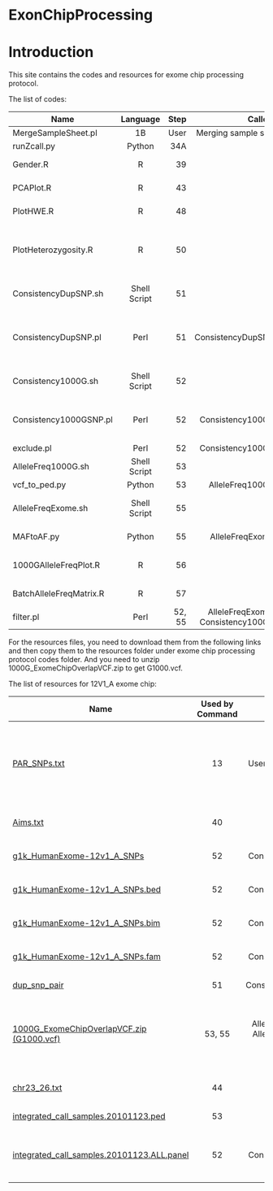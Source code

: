 ExonChipProcessing
==================

# Introduction #

This site contains the codes and resources for exome chip processing protocol.

The list of codes:

 Name        | Language           | Step  | Called By  | Notes  
 ------------- |:-----------:| -----:|------:|-------:
 MergeSampleSheet.pl       | 1B |User|Merging sample sheets
runZcall.py      | Python | 34A |User|Run zCall
 Gender.R      | R      |   39 |User|Checking for sex mismatch
 PCAPlot.R | R      |    43 |User|Draw scatter plot of principle Components
 PlotHWE.R | R      |    48 |User|Plot histograms of HWE test
 PlotHeterozygosity.R | R      |    50 |User|Compute heterozygosity and plot histograms of heterozygosity and inbreeding coefficient
ConsistencyDupSNP.sh	|Shell Script	|51	|User	|Prepare data for checking consistency of duplicated SNPs
ConsistencyDupSNP.pl	|Perl	|51	|ConsistencyDupSNP.sh	|Checking genotyping consistency of duplciated SNPs, called by ConsistencyDupSNP.sh
Consistency1000G.sh|	Shell Script|	52|	User	|Prepare data for checking consistency with 1000G
Consistency1000GSNP.pl|	Perl	|52	|Consistency1000G.sh	|Checking genotyping consistency with 1000G, called by Consistency1000G.sh 
exclude.pl	|Perl	|52	|Consistency1000G.sh	|Exclude bad SNPs
AlleleFreq1000G.sh	|Shell Script	|53	|User	|Compute allele frequency of 1000G
vcf_to_ped.py	|Python	|53	|AlleleFreq1000G.sh	|Convert VCF to ped
AlleleFreqExome.sh	|Shell Script	|55	|User	|Compute allale frequency of exome chip
MAFtoAF.py	|Python	|55	|AlleleFreqExome.sh	|Change MAF to allele frequency
1000GAlleleFreqPlot.R	|R	|56	|User	|Plot allele frequency scatter plot between 1000G and exome chip
BatchAlleleFreqMatrix.R	|R	|57	|User	|Plot correlation matrix between batches
filter.pl	|Perl	|52, 55	|AlleleFreqExome.sh, Consistency1000G.sh	|Filter out non-overlapping SNPs


For the resources files, you need to download them from the following links and then copy them to the resources folder under exome chip processing protocol codes folder. And you need to unzip 1000G_ExomeChipOverlapVCF.zip to get G1000.vcf.

The list of resources for 12V1_A exome chip:

 Name        | Used by Command           | Called by   | Notes 
 ------------- |:-----------:|:-----------:| -----:
[PAR_SNPs.txt](https://github.com/slzhao/ExonChipProcessing/releases/download/resources.12V1_A/PAR_SNPs.txt)|	13|User in GenomeStudio|This is a list of all PAR SNPs on the exome chip, can be used for filtering them out in GenomeStudio
[Aims.txt](https://github.com/slzhao/ExonChipProcessing/releases/download/resources.12V1_A/AIMs.txt)|	40|User|List of all AIMs markers on exome chip
[g1k_HumanExome-12v1_A_SNPs](https://github.com/slzhao/ExonChipProcessing/releases/download/resources.12V1_A/g1k_HumanExome-12v1_A_SNPs)|	52|Consistency1000G.sh|	1000G Overlapped SNP list
[g1k_HumanExome-12v1_A_SNPs.bed](https://github.com/slzhao/ExonChipProcessing/releases/download/resources.12V1_A/g1k_HumanExome-12v1_A_SNPs.bed)|	52|Consistency1000G.sh|	1000G Overlapped SNP list
[g1k_HumanExome-12v1_A_SNPs.bim](https://github.com/slzhao/ExonChipProcessing/releases/download/resources.12V1_A/g1k_HumanExome-12v1_A_SNPs.bim)|	52|Consistency1000G.sh|	1000G Overlapped SNP list
[g1k_HumanExome-12v1_A_SNPs.fam](https://github.com/slzhao/ExonChipProcessing/releases/download/resources.12V1_A/g1k_HumanExome-12v1_A_SNPs.fam)|	52|Consistency1000G.sh|	1000G Overlapped SNP list
[dup_snp_pair](https://github.com/slzhao/ExonChipProcessing/releases/download/resources.12V1_A/dup_snp_pair)	|51|ConsistencyDupSNP.sh|	Duplicated SNP list
[1000G_ExomeChipOverlapVCF.zip (G1000.vcf)](https://github.com/slzhao/ExonChipProcessing/releases/download/resources.12V1_A/1000G_ExomeChipOverlapVCF.zip)	|53, 55|AlleleFreq1000G.sh, AlleleFreqExome.sh, vcf_to_ped.py|	VCF file of 1000G data which only contains SNP overlapped with exome chip
[chr23_26.txt](https://github.com/slzhao/ExonChipProcessing/releases/download/resources.12V1_A/chr23_26.txt)	|44	|plink|list of SNPs from Chr X, Y and MT
[integrated_call_samples.20101123.ped](https://github.com/slzhao/ExonChipProcessing/releases/download/resources.12V1_A/integrated_call_samples.20101123.ped)	|53|vcf_to_ped.py|	Downloaded from 1000G
[integrated_call_samples.20101123.ALL.panel](https://github.com/slzhao/ExonChipProcessing/releases/download/resources.12V1_A/integrated_call_samples.20101123.ALL.panel)	|52	|Consistency1000G.sh|1000 Genome sample information downloaded from 1000G

